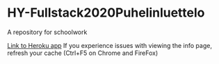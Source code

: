 # HY-Fullstack2020Puhelinluettelo
A repository for schoolwork

[Link to Heroku app](https://fs2020phonebook.herokuapp.com/)
If you experience issues with viewing the info page, refresh your cache (Ctrl+F5 on Chrome and FireFox)